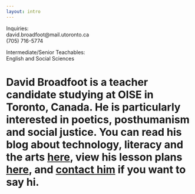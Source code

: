 ```yaml
---
layout: intro
---
```


 <html>
<div class="homepage">
 <div class="toolbar">
Inquiries:<br>
david.broadfoot@mail.utoronto.ca<br>
(705) 716-5774
 </div>

 <div class="toolbar2">

 Intermediate/Senior Teachables:<br>
 English and Social Sciences

 </div>
<div class= "about-me">
<h1>David Broadfoot is a teacher candidate studying at OISE in Toronto, Canada. He is particularly interested in poetics, posthumanism and social justice. You can read his blog about technology, literacy and the arts <a href="/blog"> here</a>, view his lesson plans <a href="/lessons">here</a>, and <a href="/contact">contact him</a> if you want to say hi. </h1>



</div>

</div>
</html>
<!--
You can use HTML elements in Markdown, such as the comment element, and they won't be affected by a markdown parser. However, if you create an HTML element in your markdown file, you cannot use markdown syntax within that element's contents.
-->
